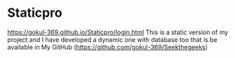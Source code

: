 # Staticpro
https://gokul-369.github.io/Staticpro/login.html
This is a static version of my project and I have developed a dynamic one with database too that is be available in
My GitHub (https://github.com/gokul-369/Seekthegeeks)
